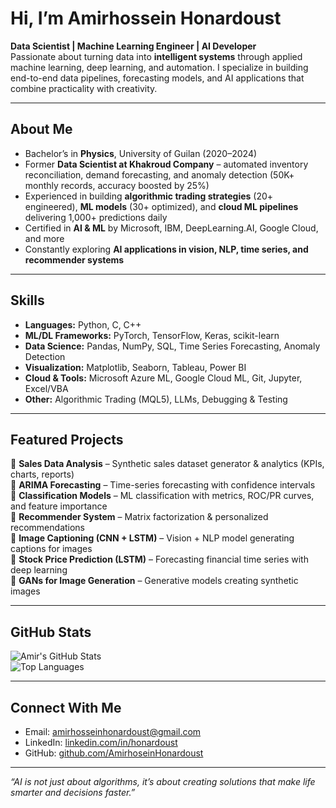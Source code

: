 # Hi, I’m Amirhossein Honardoust  

**Data Scientist | Machine Learning Engineer | AI Developer**  
Passionate about turning data into **intelligent systems** through applied machine learning, deep learning, and automation. I specialize in building end-to-end data pipelines, forecasting models, and AI applications that combine practicality with creativity.  

---

##  About Me  
-  Bachelor’s in **Physics**, University of Guilan (2020–2024)  
-  Former **Data Scientist at Khakroud Company** – automated inventory reconciliation, demand forecasting, and anomaly detection (50K+ monthly records, accuracy boosted by 25%)  
-  Experienced in building **algorithmic trading strategies** (20+ engineered), **ML models** (30+ optimized), and **cloud ML pipelines** delivering 1,000+ predictions daily  
-  Certified in **AI & ML** by Microsoft, IBM, DeepLearning.AI, Google Cloud, and more  
-  Constantly exploring **AI applications in vision, NLP, time series, and recommender systems**  

---

##  Skills  
- **Languages:** Python, C, C++  
- **ML/DL Frameworks:** PyTorch, TensorFlow, Keras, scikit-learn  
- **Data Science:** Pandas, NumPy, SQL, Time Series Forecasting, Anomaly Detection  
- **Visualization:** Matplotlib, Seaborn, Tableau, Power BI  
- **Cloud & Tools:** Microsoft Azure ML, Google Cloud ML, Git, Jupyter, Excel/VBA  
- **Other:** Algorithmic Trading (MQL5), LLMs, Debugging & Testing  

---

##  Featured Projects  
🔹 **Sales Data Analysis** – Synthetic sales dataset generator & analytics (KPIs, charts, reports)  
🔹 **ARIMA Forecasting** – Time-series forecasting with confidence intervals  
🔹 **Classification Models** – ML classification with metrics, ROC/PR curves, and feature importance  
🔹 **Recommender System** – Matrix factorization & personalized recommendations  
🔹 **Image Captioning (CNN + LSTM)** – Vision + NLP model generating captions for images  
🔹 **Stock Price Prediction (LSTM)** – Forecasting financial time series with deep learning  
🔹 **GANs for Image Generation** – Generative models creating synthetic images  

---
 
##  GitHub Stats  
![Amir's GitHub Stats](https://github-readme-stats.vercel.app/api?username=AmirhoseinHonardoust&show_icons=true&theme=tokyonight)  
![Top Languages](https://github-readme-stats.vercel.app/api/top-langs/?username=AmirhoseinHonardoust&layout=compact&theme=tokyonight)  

---

##  Connect With Me  
-  Email: [amirhosseinhonardoust@gmail.com](mailto:amirhosseinhonardoust@gmail.com)  
-  LinkedIn: [linkedin.com/in/honardoust](https://linkedin.com/in/honardoust)  
-  GitHub: [github.com/AmirhoseinHonardoust](https://github.com/AmirhoseinHonardoust)  

---

 *“AI is not just about algorithms, it’s about creating solutions that make life smarter and decisions faster.”*  
